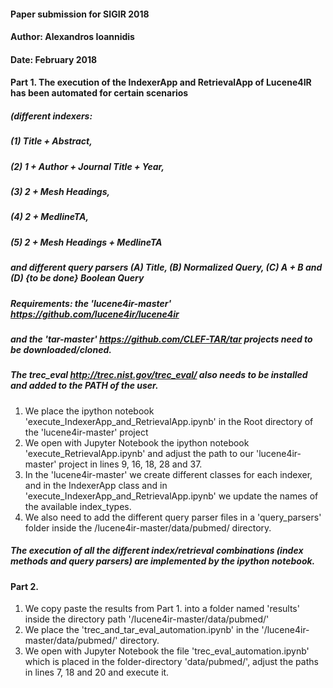 #### Paper submission for SIGIR 2018
#### Author: Alexandros Ioannidis
#### Date: February 2018


#### Part 1. The execution of the IndexerApp and RetrievalApp of Lucene4IR has been automated for certain scenarios 
##### (different indexers: 
##### (1) Title + Abstract, 
##### (2) 1 + Author + Journal Title + Year, 
##### (3) 2 + Mesh Headings, 
##### (4) 2 + MedlineTA, 
##### (5) 2 + Mesh Headings + MedlineTA 

##### and different query parsers (A) Title, (B) Normalized Query, (C) A + B and (D) {to be done} Boolean Query  

##### Requirements: the 'lucene4ir-master' https://github.com/lucene4ir/lucene4ir
##### and the 'tar-master' https://github.com/CLEF-TAR/tar projects need to be downloaded/cloned. 
##### The trec_eval http://trec.nist.gov/trec_eval/ also needs to be installed and added to the PATH of the user.

1. We place the ipython notebook 'execute_IndexerApp_and_RetrievalApp.ipynb' in the Root directory of the 'lucene4ir-master' project
2. We open with Jupyter Notebook the ipython notebook 'execute_RetrievalApp.ipynb' and adjust the path to our 'lucene4ir-master' project  in lines 9, 16, 18, 28 and 37.
3. In the 'lucene4ir-master' we create different classes for each indexer, and in the IndexerApp class and in 'execute_IndexerApp_and_RetrievalApp.ipynb' we update the names of the available index_types. 
4. We also need to add the different query parser files in a 'query_parsers' folder inside the /lucene4ir-master/data/pubmed/ directory.

##### The execution of all the different index/retrieval combinations (index methods and query parsers) are implemented by the ipython notebook.

#### Part 2.
1. We copy paste the results from Part 1. into a folder named 'results' inside the directory path '/lucene4ir-master/data/pubmed/'
2. We place the 'trec_and_tar_eval_automation.ipynb' in the '/lucene4ir-master/data/pubmed/' directory.
3. We open with Jupyter Notebook the file 'trec_eval_automation.ipynb' which is placed in the folder-directory 'data/pubmed/', adjust the paths in lines 7, 18 and 20 and execute it.
 
